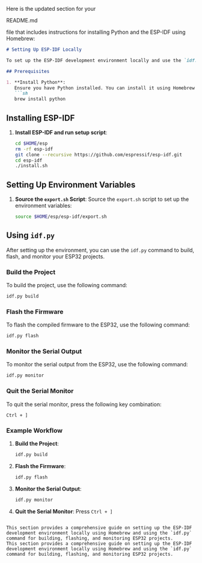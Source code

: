 Here is the updated section for your 

README.md

 file that includes instructions for installing Python and the ESP-IDF using Homebrew:

```markdown
# Setting Up ESP-IDF Locally

To set up the ESP-IDF development environment locally and use the `idf.py` command, follow these steps:

## Prerequisites

1. **Install Python**:
   Ensure you have Python installed. You can install it using Homebrew if it's not already installed:
   ```sh
   brew install python
   ```

## Installing ESP-IDF

1. **Install ESP-IDF and run setup script**:
   ```sh
   cd $HOME/esp
   rm -rf esp-idf
   git clone --recursive https://github.com/espressif/esp-idf.git
   cd esp-idf
   ./install.sh
   ```

## Setting Up Environment Variables

1. **Source the `export.sh` Script**:
   Source the `export.sh` script to set up the environment variables:
   ```sh
   source $HOME/esp/esp-idf/export.sh
   ```

## Using `idf.py`

After setting up the environment, you can use the `idf.py` command to build, flash, and monitor your ESP32 projects.

### Build the Project

To build the project, use the following command:
```sh
idf.py build
```

### Flash the Firmware

To flash the compiled firmware to the ESP32, use the following command:
```sh
idf.py flash
```

### Monitor the Serial Output

To monitor the serial output from the ESP32, use the following command:
```sh
idf.py monitor
```

### Quit the Serial Monitor

To quit the serial monitor, press the following key combination:
```
Ctrl + ]
```

### Example Workflow

1. **Build the Project**:
   ```sh
   idf.py build
   ```

2. **Flash the Firmware**:
   ```sh
   idf.py flash
   ```

3. **Monitor the Serial Output**:
   ```sh
   idf.py monitor
   ```

4. **Quit the Serial Monitor**:
   Press `Ctrl + ]`
```

This section provides a comprehensive guide on setting up the ESP-IDF development environment locally using Homebrew and using the `idf.py` command for building, flashing, and monitoring ESP32 projects.
This section provides a comprehensive guide on setting up the ESP-IDF development environment locally using Homebrew and using the `idf.py` command for building, flashing, and monitoring ESP32 projects.